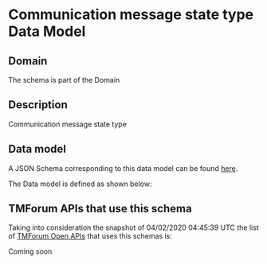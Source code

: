 # Communication message state type Data Model

## Domain

The  schema is part of the  Domain

## Description

Communication message state type

## Data model

A JSON Schema corresponding to this data model can be found
[here](https://github.com/tmforum-rand/schemas/blob/candidates/Common/CommunicationMessageStateType.schema.json).

The Data model is defined as shown below:




## TMForum APIs that use this schema

Taking into consideration the snapshot of 04/02/2020 04:45:39 UTC the list of [TMForum Open APIs](https://www.tmforum.org/open-apis/) that uses this schemas is:

Coming soon